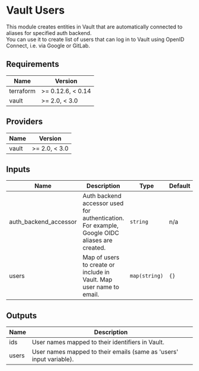 # Vault Users  
This module creates entities in Vault that are automatically connected to aliases for specified auth backend.  
You can use it to create list of users that can log in to Vault using OpenID Connect, i.e. via Google or GitLab.

## Requirements

| Name | Version |
|------|---------|
| terraform | >= 0.12.6, < 0.14 |
| vault | >= 2.0, < 3.0 |

## Providers

| Name | Version |
|------|---------|
| vault | >= 2.0, < 3.0 |

## Inputs

| Name | Description | Type | Default | Required |
|------|-------------|------|---------|:--------:|
| auth\_backend\_accessor | Auth backend accessor used for authentication. For example, Google OIDC aliases are created. | `string` | n/a | yes |
| users | Map of users to create or include in Vault. Map user name to email. | `map(string)` | `{}` | no |

## Outputs

| Name | Description |
|------|-------------|
| ids | User names mapped to their identifiers in Vault. |
| users | User names mapped to their emails (same as 'users' input variable). |

